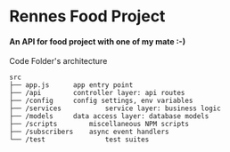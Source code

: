# Rennes Food Project

#### An API for food project with one of my mate :-)

Code Folder's  architecture
```
src
├── app.js		app entry point
├── /api		controller layer: api routes
├── /config		config settings, env variables
├── /services	        service layer: business logic
├── /models		data access layer: database models
├── /scripts		miscellaneous NPM scripts
├── /subscribers	async event handlers
└── /test               test suites
```
